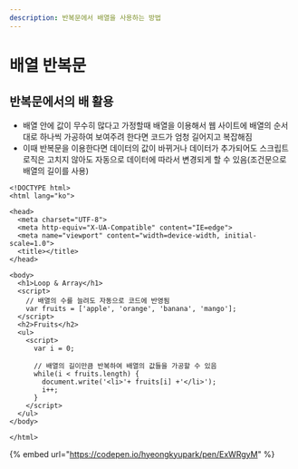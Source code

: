 ```yaml
---
description: 반복문에서 배열을 사용하는 방법
---
```


# 배열 반복문

## 반복문에서의 배 활용

* 배열 안에 값이 무수히 많다고 가정할때 배열을 이용해서 웹 사이트에 배열의 순서대로 하나씩 가공하여 보여주려 한다면 코드가 엄청 길어지고 복잡해짐
* 이때 반복문을 이용한다면 데이터의 값이 바뀌거나 데이터가 추가되어도 스크립트 로직은 고치지 않아도 자동으로 데이터에 따라서 변경되게 할 수 있음\(조건문으로 배열의 길이를 사용\)

```markup
<!DOCTYPE html>
<html lang="ko">

<head>
  <meta charset="UTF-8">
  <meta http-equiv="X-UA-Compatible" content="IE=edge">
  <meta name="viewport" content="width=device-width, initial-scale=1.0">
  <title></title>
</head>

<body>
  <h1>Loop & Array</h1>
  <script>
    // 배열의 수를 늘려도 자동으로 코드에 반영됨
    var fruits = ['apple', 'orange', 'banana', 'mango'];
  </script>
  <h2>Fruits</h2>
  <ul>
    <script>
      var i = 0;
      
      // 배열의 길이만큼 반복하여 배열의 값들을 가공할 수 있음
      while(i < fruits.length) {
        document.write('<li>'+ fruits[i] +'</li>');
        i++;
      }
    </script>
  </ul>
</body>

</html>
```

{% embed url="https://codepen.io/hyeongkyupark/pen/ExWRgyM" %}



